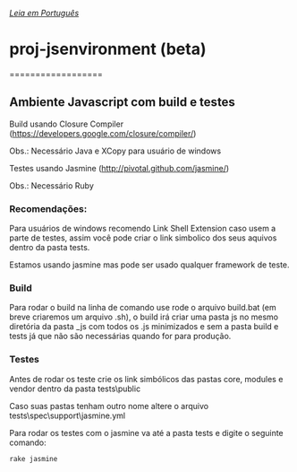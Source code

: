 *[Leia em Português](https://github.com/tisvasconcelos/proj-jsenvironment/blob/master/README-pt.md)*

# proj-jsenvironment (beta)
==================

## Ambiente Javascript com build e testes

Build usando Closure Compiler (https://developers.google.com/closure/compiler/)

Obs.: Necessário Java e XCopy para usuário de windows

Testes usando Jasmine (http://pivotal.github.com/jasmine/)

Obs.: Necessário Ruby

### Recomendações:

Para usuários de windows recomendo Link Shell Extension caso usem a parte de testes, 
assim você pode criar o link simbolico dos seus aquivos dentro da pasta tests.

Estamos usando jasmine mas pode ser usado qualquer framework de teste.

### Build

Para rodar o build na linha de comando use rode o arquivo build.bat 
(em breve criaremos um arquivo .sh), o build irá criar uma pasta js no mesmo 
diretória da pasta _js com todos os .js minimizados e sem a pasta build e tests 
já que não são necessárias quando for para produção.

### Testes

Antes de rodar os teste crie os link simbólicos das pastas core, modules e vendor dentro da pasta tests\public

Caso suas pastas tenham outro nome altere o arquivo tests\spec\support\jasmine.yml

Para rodar os testes com o jasmine va até a pasta tests e digite o seguinte comando:
```bash
rake jasmine
```